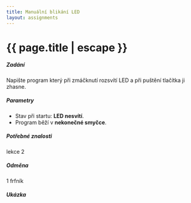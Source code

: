 ```yaml
---
title: Manuální blikání LED
layout: assignments
---
```


# {{ page.title | escape }}

##### Zadání

Napište program který při zmáčknutí rozsvítí LED a při puštění tlačítka ji zhasne.

##### Parametry

- Stav při startu: **LED nesvítí**.
- Program běží v **nekonečné smyčce**.

##### Potřebné znalosti

lekce 2

##### Odměna

1 frfník

##### Ukázka

<!-- FIXME: Add video -->
<!-- <video width="100%" controls>
  <source src="/video/guides/assignments_2_on_off_blink.mp4" type="video/mp4">
</video> -->